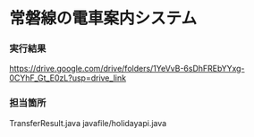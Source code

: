 # 常磐線の電車案内システム

### 実行結果
https://drive.google.com/drive/folders/1YeVvB-6sDhFREbYYxg-0CYhF_Gt_E0zL?usp=drive_link

### 担当箇所
TransferResult.java
javafile/holidayapi.java
